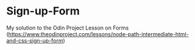 # Sign-up-Form
My solution to the Odin Project Lesson on Forms (https://www.theodinproject.com/lessons/node-path-intermediate-html-and-css-sign-up-form)
